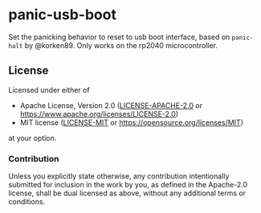 # panic-usb-boot

Set the panicking behavior to reset to usb boot interface, based on `panic-halt` by @korken89. Only works on the rp2040 microcontroller.

## License

Licensed under either of

- Apache License, Version 2.0 ([LICENSE-APACHE-2.0](LICENSE-APACHE-2.0) or
  https://www.apache.org/licenses/LICENSE-2.0)
- MIT license ([LICENSE-MIT](LICENSE-MIT) or https://opensource.org/licenses/MIT)

at your option.

### Contribution

Unless you explicitly state otherwise, any contribution intentionally submitted for inclusion in the
work by you, as defined in the Apache-2.0 license, shall be dual licensed as above, without any
additional terms or conditions.
